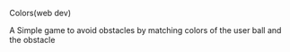Colors(web dev)

A Simple game to avoid obstacles by matching colors of the user ball and the obstacle
